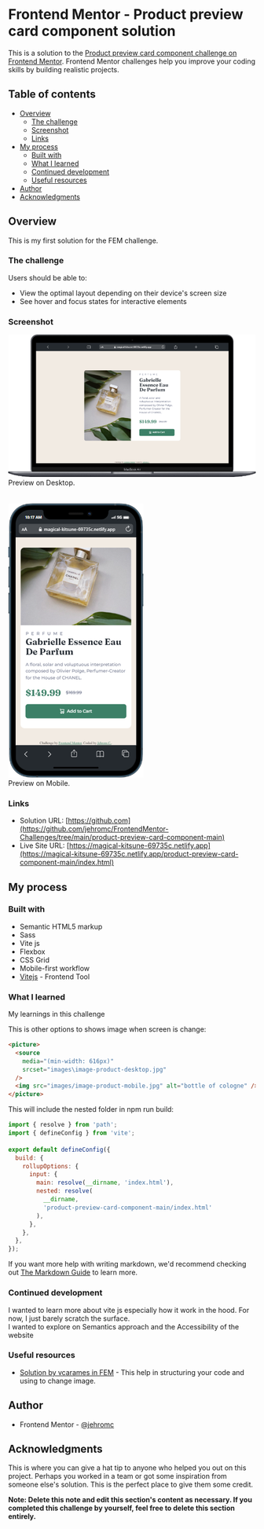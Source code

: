 # Frontend Mentor - Product preview card component solution

This is a solution to the [Product preview card component challenge on Frontend Mentor](https://www.frontendmentor.io/challenges/product-preview-card-component-GO7UmttRfa). Frontend Mentor challenges help you improve your coding skills by building realistic projects.

## Table of contents

- [Overview](#overview)
  - [The challenge](#the-challenge)
  - [Screenshot](#screenshot)
  - [Links](#links)
- [My process](#my-process)
  - [Built with](#built-with)
  - [What I learned](#what-i-learned)
  - [Continued development](#continued-development)
  - [Useful resources](#useful-resources)
- [Author](#author)
- [Acknowledgments](#acknowledgments)

## Overview

This is my first solution for the FEM challenge.

### The challenge

Users should be able to:

- View the optimal layout depending on their device's screen size
- See hover and focus states for interactive elements

### Screenshot

![](./design/desktop.png)  
Preview on Desktop. <br />
<br />
<br />
![](./design/mobile.png)  
Preview on Mobile. <br />

### Links

- Solution URL: [https://github.com](https://github.com/jehromc/FrontendMentor-Challenges/tree/main/product-preview-card-component-main)
- Live Site URL: [https://magical-kitsune-69735c.netlify.app](https://magical-kitsune-69735c.netlify.app/product-preview-card-component-main/index.html)

## My process

### Built with

- Semantic HTML5 markup
- Sass
- Vite js
- Flexbox
- CSS Grid
- Mobile-first workflow
- [Vitejs](https://vitejs.dev/) - Frontend Tool

### What I learned

My learnings in this challenge

This is other options to shows image when screen is change:

```html
<picture>
  <source
    media="(min-width: 616px)"
    srcset="images\image-product-desktop.jpg"
  />
  <img src="images/image-product-mobile.jpg" alt="bottle of cologne" />
</picture>
```

This will include the nested folder in npm run build:

```js
import { resolve } from 'path';
import { defineConfig } from 'vite';

export default defineConfig({
  build: {
    rollupOptions: {
      input: {
        main: resolve(__dirname, 'index.html'),
        nested: resolve(
          __dirname,
          'product-preview-card-component-main/index.html'
        ),
      },
    },
  },
});
```

If you want more help with writing markdown, we'd recommend checking out [The Markdown Guide](https://www.markdownguide.org/) to learn more.

### Continued development

I wanted to learn more about vite js especially how it work in the hood. For now, I just barely scratch the surface.  
I wanted to explore on Semantics approach and the Accessibility of the website

### Useful resources

- [Solution by vcarames in FEM](https://www.frontendmentor.io/solutions/product-preview-card-component-za4kCCWY0P) - This help in structuring your code and using <picture> to change image.

## Author

- Frontend Mentor - [@jehromc](https://www.frontendmentor.io/profile/jehromc)

## Acknowledgments

This is where you can give a hat tip to anyone who helped you out on this project. Perhaps you worked in a team or got some inspiration from someone else's solution. This is the perfect place to give them some credit.

**Note: Delete this note and edit this section's content as necessary. If you completed this challenge by yourself, feel free to delete this section entirely.**
